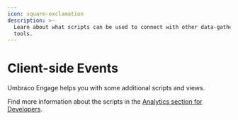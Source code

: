```yaml
---
icon: square-exclamation
description: >-
  Learn about what scripts can be used to connect with other data-gathering
  tools.
---
```


# Client-side Events

Umbraco Engage helps you with some additional scripts and views.

Find more information about the scripts in the [Analytics section for Developers](../../developers/analytics/client-side-events-and-additional-javascript-files/).

